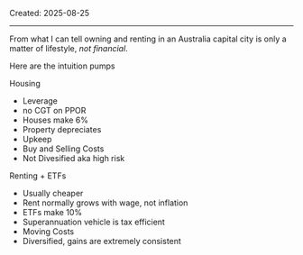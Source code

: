 Created: 2025-08-25

---

From what I can tell owning and renting in an Australia capital city is only a matter of lifestyle, *not financial*.

Here are the intuition pumps 

Housing
- Leverage
- no CGT on PPOR
- Houses make 6%
- Property depreciates
- Upkeep
- Buy and Selling Costs
- Not Divesified aka high risk

Renting + ETFs
- Usually cheaper
- Rent normally grows with wage, not inflation
- ETFs make 10%
- Superannuation vehicle is tax efficient
- Moving Costs
- Diversified, gains are extremely consistent